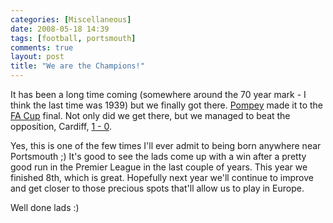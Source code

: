 ```yaml
---
categories: [Miscellaneous]
date: 2008-05-18 14:39
tags: [football, portsmouth]
comments: true
layout: post
title: "We are the Champions!"
---
```

It has been a long time coming (somewhere around the 70 year mark - I think the last time was 1939) but we finally got there. <a href="http://www.portsmouthfc.co.uk/" title="Portsmouth FC">Pompey</a> made it to the <a href="http://www.thefa.com/TheFACup/" title="The FA Cup">FA Cup</a> final. Not only did we get there, but we managed to beat the opposition, Cardiff, <a href="http://www.premierleague.com/page/Headlines/0,,12306~1314532,00.html">1 - 0</a>.

Yes, this is one of the few times I'll ever admit to being born anywhere near Portsmouth ;) It's good to see the lads come up with a win after a pretty good run in the Premier League in the last couple of years. This year we finished 8th, which is great. Hopefully next year we'll continue to improve and get closer to those precious spots that'll allow us to play in Europe.

Well done lads :)
